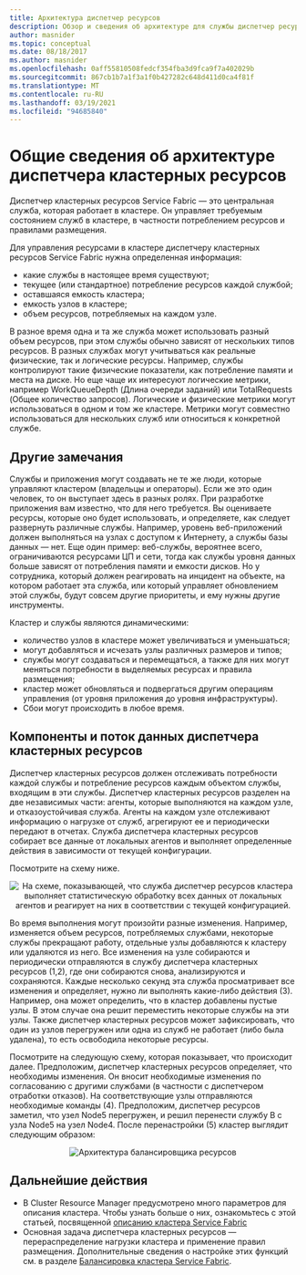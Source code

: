 ```yaml
---
title: Архитектура диспетчер ресурсов
description: Обзор и сведения об архитектуре для службы диспетчер ресурсов кластера Azure Service Fabric.
author: masnider
ms.topic: conceptual
ms.date: 08/18/2017
ms.author: masnider
ms.openlocfilehash: 0aff55810508fedcf354fba3d9fca9f7a402029b
ms.sourcegitcommit: 867cb1b7a1f3a1f0b427282c648d411d0ca4f81f
ms.translationtype: MT
ms.contentlocale: ru-RU
ms.lasthandoff: 03/19/2021
ms.locfileid: "94685840"
---
```

# <a name="cluster-resource-manager-architecture-overview"></a>Общие сведения об архитектуре диспетчера кластерных ресурсов
Диспетчер кластерных ресурсов Service Fabric — это центральная служба, которая работает в кластере. Он управляет требуемым состоянием служб в кластере, в частности потреблением ресурсов и правилами размещения. 

Для управления ресурсами в кластере диспетчеру кластерных ресурсов Service Fabric нужна определенная информация:

- какие службы в настоящее время существуют;
- текущее (или стандартное) потребление ресурсов каждой службой; 
- оставшаяся емкость кластера; 
- емкость узлов в кластере; 
- объем ресурсов, потребляемых на каждом узле.

В разное время одна и та же служба может использовать разный объем ресурсов, при этом службы обычно зависят от нескольких типов ресурсов. В разных службах могут учитываться как реальные физические, так и логические ресурсы. Например, службы контролируют такие физические показатели, как потребление памяти и места на диске. Но еще чаще их интересуют логические метрики, например WorkQueueDepth (Длина очереди заданий) или TotalRequests (Общее количество запросов). Логические и физические метрики могут использоваться в одном и том же кластере. Метрики могут совместно использоваться для нескольких служб или относиться к конкретной службе.

## <a name="other-considerations"></a>Другие замечания
Службы и приложения могут создавать не те же люди, которые управляют кластером (владельцы и операторы). Если же это один человек, то он выступает здесь в разных ролях. При разработке приложения вам известно, что для него требуется. Вы оцениваете ресурсы, которые оно будет использовать, и определяете, как следует развернуть различные службы. Например, уровень веб-приложений должен выполняться на узлах с доступом к Интернету, а службы базы данных — нет. Еще один пример: веб-службы, вероятнее всего, ограничиваются ресурсами ЦП и сети, тогда как службы уровня данных больше зависят от потребления памяти и емкости дисков. Но у сотрудника, который должен реагировать на инцидент на объекте, на котором работает эта служба, или который управляет обновлением этой службы, будут совсем другие приоритеты, и ему нужны другие инструменты. 

Кластер и службы являются динамическими:

- количество узлов в кластере может увеличиваться и уменьшаться;
- могут добавляться и исчезать узлы различных размеров и типов;
- службы могут создаваться и перемещаться, а также для них могут меняться потребности в выделяемых ресурсах и правила размещения;
- кластер может обновляться и подвергаться другим операциям управления (от уровня приложения до уровня инфраструктуры).
- Сбои могут происходить в любое время.

## <a name="cluster-resource-manager-components-and-data-flow"></a>Компоненты и поток данных диспетчера кластерных ресурсов
Диспетчер кластерных ресурсов должен отслеживать потребности каждой службы и потребление ресурсов каждым объектом службы, входящим в эти службы. Диспетчер кластерных ресурсов разделен на две независимых части: агенты, которые выполняются на каждом узле, и отказоустойчивая служба. Агенты на каждом узле отслеживают информацию о нагрузке от служб, агрегируют ее и периодически передают в отчетах. Служба диспетчера кластерных ресурсов собирает все данные от локальных агентов и выполняет определенные действия в зависимости от текущей конфигурации.

Посмотрите на схему ниже.

<center>

![На схеме, показывающей, что служба диспетчер ресурсов кластера выполняет статистическую обработку всех данных от локальных агентов и реагирует на них в соответствии с текущей конфигурацией.][Image1]
</center>

Во время выполнения могут произойти разные изменения. Например, изменяется объем ресурсов, потребляемых службами, некоторые службы прекращают работу, отдельные узлы добавляются к кластеру или удаляются из него. Все изменения на узле собираются и периодически отправляются в службу диспетчера кластерных ресурсов (1,2), где они собираются снова, анализируются и сохраняются. Каждые несколько секунд эта служба просматривает все изменения и определяет, нужно ли выполнять какие-либо действия (3). Например, она может определить, что в кластер добавлены пустые узлы. В этом случае она решит переместить некоторые службы на эти узлы. Также диспетчер кластерных ресурсов может зафиксировать, что один из узлов перегружен или одна из служб не работает (либо была удалена), то есть освободила некоторые ресурсы.

Посмотрите на следующую схему, которая показывает, что происходит далее. Предположим, диспетчер кластерных ресурсов определяет, что необходимы изменения. Он вносит необходимые изменения по согласованию с другими службами (в частности с диспетчером отработки отказов). На соответствующие узлы отправляются необходимые команды (4). Предположим, диспетчер ресурсов заметил, что узел Node5 перегружен, и решил перенести службу B с узла Node5 на узел Node4. После перенастройки (5) кластер выглядит следующим образом:

<center>

![Архитектура балансировщика ресурсов][Image2]
</center>

## <a name="next-steps"></a>Дальнейшие действия
- В Cluster Resource Manager предусмотрено много параметров для описания кластера. Чтобы узнать больше о них, ознакомьтесь с этой статьей, посвященной [описанию кластера Service Fabric](./service-fabric-cluster-resource-manager-cluster-description.md)
- Основная задача диспетчера кластерных ресурсов — перераспределение нагрузки кластера и применение правил размещения. Дополнительные сведения о настройке этих функций см. в разделе [Балансировка кластера Service Fabric](./service-fabric-cluster-resource-manager-balancing.md).

[Image1]:./media/service-fabric-cluster-resource-manager-architecture/Service-Fabric-Resource-Manager-Architecture-Activity-1.png
[Image2]:./media/service-fabric-cluster-resource-manager-architecture/Service-Fabric-Resource-Manager-Architecture-Activity-2.png
